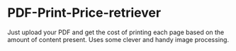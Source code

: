# PDF-Print-Price-retriever
Just upload your PDF and get the cost of printing each page based on the amount of content present. Uses some clever and handy image processing. 
